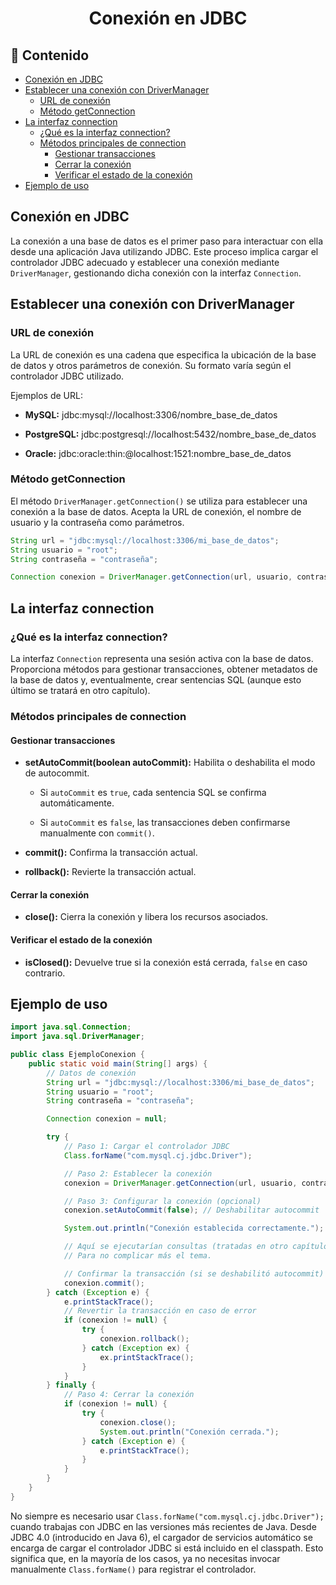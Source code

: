 <h1 align="center">Conexión en JDBC</h1>

<h2>📑 Contenido</h2>

- [Conexión en JDBC](#conexión-en-jdbc)
- [Establecer una conexión con DriverManager](#establecer-una-conexión-con-drivermanager)
  - [URL de conexión](#url-de-conexión)
  - [Método getConnection](#método-getconnection)
- [La interfaz connection](#la-interfaz-connection)
  - [¿Qué es la interfaz connection?](#qué-es-la-interfaz-connection)
  - [Métodos principales de connection](#métodos-principales-de-connection)
    - [Gestionar transacciones](#gestionar-transacciones)
    - [Cerrar la conexión](#cerrar-la-conexión)
    - [Verificar el estado de la conexión](#verificar-el-estado-de-la-conexión)
- [Ejemplo de uso](#ejemplo-de-uso)

## Conexión en JDBC

La conexión a una base de datos es el primer paso para interactuar con ella desde una aplicación Java utilizando JDBC. Este proceso implica cargar el controlador JDBC adecuado y establecer una conexión mediante `DriverManager`, gestionando dicha conexión con la interfaz `Connection`.

## Establecer una conexión con DriverManager

### URL de conexión

La URL de conexión es una cadena que especifica la ubicación de la base de datos y otros parámetros de conexión. Su formato varía según el controlador JDBC utilizado.

Ejemplos de URL:

- **MySQL:** jdbc:mysql://localhost:3306/nombre_base_de_datos

- **PostgreSQL:** jdbc:postgresql://localhost:5432/nombre_base_de_datos

- **Oracle:** jdbc:oracle:thin:@localhost:1521:nombre_base_de_datos

### Método getConnection

El método `DriverManager.getConnection()` se utiliza para establecer una conexión a la base de datos. Acepta la URL de conexión, el nombre de usuario y la contraseña como parámetros.

```java
String url = "jdbc:mysql://localhost:3306/mi_base_de_datos";
String usuario = "root";
String contraseña = "contraseña";

Connection conexion = DriverManager.getConnection(url, usuario, contraseña);
```

## La interfaz connection

### ¿Qué es la interfaz connection?

La interfaz `Connection` representa una sesión activa con la base de datos. Proporciona métodos para gestionar transacciones, obtener metadatos de la base de datos y, eventualmente, crear sentencias SQL (aunque esto último se tratará en otro capítulo).

### Métodos principales de connection

#### Gestionar transacciones

- **setAutoCommit(boolean autoCommit):** Habilita o deshabilita el modo de autocommit.

  - Si `autoCommit` es `true`, cada sentencia SQL se confirma automáticamente.

  - Si `autoCommit` es `false`, las transacciones deben confirmarse manualmente con `commit()`.

- **commit():** Confirma la transacción actual.

- **rollback():** Revierte la transacción actual.

#### Cerrar la conexión

- **close():** Cierra la conexión y libera los recursos asociados.

#### Verificar el estado de la conexión

- **isClosed():** Devuelve true si la conexión está cerrada, `false` en caso contrario.

## Ejemplo de uso

```java
import java.sql.Connection;
import java.sql.DriverManager;

public class EjemploConexion {
    public static void main(String[] args) {
        // Datos de conexión
        String url = "jdbc:mysql://localhost:3306/mi_base_de_datos";
        String usuario = "root";
        String contraseña = "contraseña";

        Connection conexion = null;

        try {
            // Paso 1: Cargar el controlador JDBC
            Class.forName("com.mysql.cj.jdbc.Driver");

            // Paso 2: Establecer la conexión
            conexion = DriverManager.getConnection(url, usuario, contraseña);

            // Paso 3: Configurar la conexión (opcional)
            conexion.setAutoCommit(false); // Deshabilitar autocommit

            System.out.println("Conexión establecida correctamente.");

            // Aquí se ejecutarían consultas (tratadas en otro capítulo).
            // Para no complicar más el tema.

            // Confirmar la transacción (si se deshabilitó autocommit)
            conexion.commit();
        } catch (Exception e) {
            e.printStackTrace();
            // Revertir la transacción en caso de error
            if (conexion != null) {
                try {
                    conexion.rollback();
                } catch (Exception ex) {
                    ex.printStackTrace();
                }
            }
        } finally {
            // Paso 4: Cerrar la conexión
            if (conexion != null) {
                try {
                    conexion.close();
                    System.out.println("Conexión cerrada.");
                } catch (Exception e) {
                    e.printStackTrace();
                }
            }
        }
    }
}
```

No siempre es necesario usar `Class.forName("com.mysql.cj.jdbc.Driver");` cuando trabajas con JDBC en las versiones más recientes de Java. Desde JDBC 4.0 (introducido en Java 6), el cargador de servicios automático se encarga de cargar el controlador JDBC si está incluido en el classpath. Esto significa que, en la mayoría de los casos, ya no necesitas invocar manualmente `Class.forName()` para registrar el controlador.

